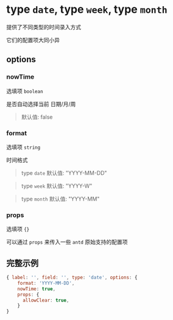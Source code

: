 # type `date`, type `week`, type `month`

提供了不同类型的时间录入方式

它们的配置项大同小异

## options

### nowTime

选填项 `boolean`

是否自动选择当前 日期/月/周

> 默认值: false

### format

选填项 `string`

时间格式

> type `date` 默认值: "YYYY-MM-DD"

> type `week` 默认值: "YYYY-W"

> type `month` 默认值: "YYYY-MM"

### props

选填项 `{}`

可以通过 `props` 来传入一些 `antd` 原始支持的配置项

## 完整示例

```javascript
{ label: '', field: '', type: 'date', options: {
    format: 'YYYY-MM-DD',
    nowTime: true,
    props: {
      allowClear: true,
    }
}
```
